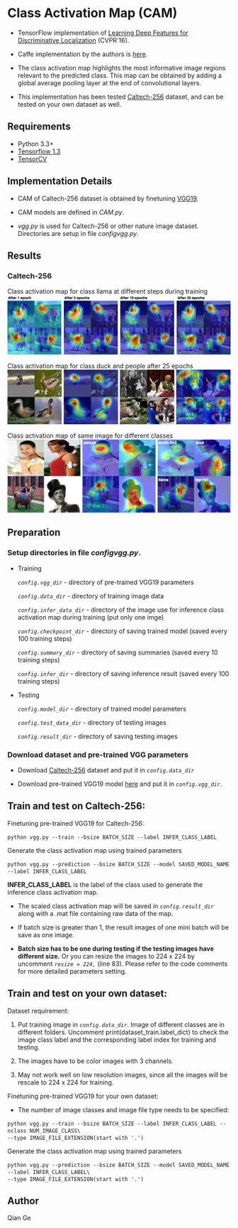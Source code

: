 # Class Activation Map (CAM)

- TensorFlow implementation of [Learning Deep Features for Discriminative Localization](https://arxiv.org/abs/1512.04150) (CVPR'16).

- Caffe implementation by the authors is [here](https://github.com/metalbubble/CAM).

- The class activation map highlights the most informative image regions relevant to the predicted class. This map can be obtained by adding a global average pooling layer at the end of convolutional layers.

<!--- This implementation has been tested on MNIST and Caltech-256 dataset, and can be tested on your own dataset as well.-->

- This implementation has been tested [Caltech-256](http://www.vision.caltech.edu/Image_Datasets/Caltech256/) dataset, and can be tested on your own dataset as well.

## Requirements
- Python 3.3+
- [Tensorflow 1.3](https://www.tensorflow.org/)
- [TensorCV](https://github.com/conan7882/DeepVision-tensorflow) 

## Implementation Details

<!--- For MNIST dataset, a CNN with three convolutional layers followed by a global average pooling layer is used.-->

- CAM of Caltech-256 dataset is obtained by finetuning [VGG19](https://arxiv.org/abs/1409.1556).

- CAM models are defined in *CAM.py*.

- *vgg.py* is used for Caltech-256 or other nature image dataset. Directories are setup in file *configvgg.py*.


## Results
<!--- ### MNIST-->

### Caltech-256

Class activation map for class llama at different steps during training
![celtech_change](figs/celtech_change.png)

Class activation map for class duck and people after 25 epochs
![celtech_change](figs/celtech_result.png)

Class activation map of same image for different classes
![celtech_change](figs/celtech_diff.png)

## Preparation

### Setup directories in file *configvgg.py*. 
  
  - Training
  
     *`config.vgg_dir`* - directory of pre-trained VGG19 parameters
       
     *`config.data_dir`* - directory of training image data
       
     *`config.infer_data_dir`* - directory of the image use for inference class activation map during training (put only one imge)
       
     *`config.checkpoint_dir`* - directory of saving trained model (saved every 100 training steps)
       
     *`config.summary_dir`* - directory of saving summaries (saved every 10 training steps)
       
     *`config.infer_dir`* - directory of saving inference result (saved every 100 training steps)
       
  - Testing
      
     *`config.model_dir`* - directory of trained model parameters
       
     *`config.test_data_dir`* - directory of testing images
       
     *`config.result_dir`* - directory of saving testing images
       
### Download dataset and pre-trained VGG parameters
 
- Download [Caltech-256](http://www.vision.caltech.edu/Image_Datasets/Caltech256/) dataset and put it in *`config.data_dir`*
       
- Download pre-trained VGG19 model [here](https://github.com/machrisaa/tensorflow-vgg#tensorflow-vgg16-and-vgg19) and put it in *`config.vgg_dir`*.
       

## Train and test on Caltech-256:

Finetuning pre-trained VGG19 for Caltech-256:

```
python vgg.py --train --bsize BATCH_SIZE --label INFER_CLASS_LABEL
```	


Generate the class activation map using trained parameters

```	  
python vgg.py --prediction --bsize BATCH_SIZE --model SAVED_MODEL_NAME --label INFER_CLASS_LABEL
```

**INFER_CLASS_LABEL** is the label of the class used to generate the inference class activation map.

- The scaled class activation map will be saved in *`config.result_dir`* along with a .mat file containing raw data of the map.

- If batch size is greater than 1, the result images of one mini batch will be save as one image.  

- **Batch size has to be one during testing if the testing images have different size.** Or you can resize the images to 224 x 224 by uncomment *`resize = 224,`* (line 83). Please refer to the code comments for more detailed parameters setting.  


## Train and test on your own dataset:

Dataset requirement:

  1. Put training image in *`config.data_dir`*. Image of different classes are in different folders. Uncomment print(dataset_train.label_dict) to check the image class label and the corresponding label index for training and testing.
 
  2. The images have to be color images with 3 channels.
 
  3. May not work well on low resolution images, since all the images will be rescale to 224 x 224 for training.
 
 
Finetuning pre-trained VGG19 for your own dataset:

   - The number of image classes and image file type needs to be specified:

```
python vgg.py --train --bsize BATCH_SIZE --label INFER_CLASS_LABEL --nclass NUM_IMAGE_CLASS\
--type IMAGE_FILE_EXTENSION(start with '.')
```	

Generate the class activation map using trained parameters

```	  
python vgg.py --prediction --bsize BATCH_SIZE --model SAVED_MODEL_NAME --label INFER_CLASS_LABEL\
--type IMAGE_FILE_EXTENSION(start with '.')
```


## Author
Qian Ge


	
	





 
